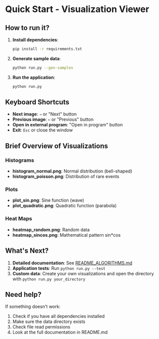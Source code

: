 # Quick Start - Visualization Viewer

## How to run it?

1. **Install dependencies**:
   ```bash
   pip install -r requirements.txt
   ```

2. **Generate sample data**:
   ```bash
   python run.py --gen-samples
   ```

3. **Run the application**:
   ```bash
   python run.py
   ```

## Keyboard Shortcuts

- **Next image**: `→` or "Next" button
- **Previous image**: `←` or "Previous" button
- **Open in external program**: "Open in program" button
- **Exit**: `Esc` or close the window

## Brief Overview of Visualizations

### Histograms
- **histogram_normal.png**: Normal distribution (bell-shaped)
- **histogram_poisson.png**: Distribution of rare events

### Plots
- **plot_sin.png**: Sine function (wave)
- **plot_quadratic.png**: Quadratic function (parabola)

### Heat Maps
- **heatmap_random.png**: Random data
- **heatmap_sincos.png**: Mathematical pattern sin*cos

## What's Next?

1. **Detailed documentation**: See [README_ALGORITHMS.md](README_ALGORITHMS.md)
2. **Application tests**: Run `python run.py --test`
3. **Custom data**: Create your own visualizations and open the directory with `python run.py your_directory`

## Need help?

If something doesn't work:
1. Check if you have all dependencies installed
2. Make sure the data directory exists
3. Check file read permissions
4. Look at the full documentation in README.md 